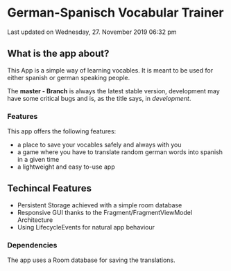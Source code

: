 # German-Spanisch Vocabular Trainer
Last updated on Wednesday, 27. November 2019 06:32 pm


## What is the app about?
This App is a simple way of learning vocables. It is meant to be used for either spanish or german speaking people.  

The **master - Branch** is always the latest stable version, development may have some critical bugs and is, as the title says, in *development*.


### Features
This app offers the following features:
- a place to save your vocables safely and always with you
- a game where you have to translate random german words into spanish in a given time
- a lightweight and easy to-use app

## Techincal Features
- Persistent Storage achieved with a simple room database
- Responsive GUI thanks to the Fragment/FragmentViewModel Architecture
- Using LifecycleEvents for natural app behaviour

### Dependencies
The app uses a Room database for saving the translations. 



